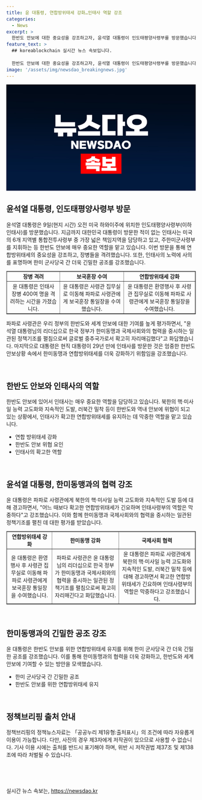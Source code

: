 ```yaml
---
title: 윤 대통령, 연합방위태세 강화…인태사 역할 강조
categories:
  - News
excerpt: >
  한반도 안보에 대한 중요성을 강조하고자, 윤석열 대통령이 인도태평양사령부를 방문했습니다. 이는 29년 만에 현직 대통령이 이곳을 방문하는 일이었으며, 한반도 안보와 한미동맹의 강화를 목적으로 한 것입니다. 대통령은 장병들을 격려했고, 인태사의 노력과 활동에 대한 사의를 표명하며, 연합방위태세를 강화하기 위해 한미 군사당국 간의 긴밀한 공조를 강조했습니다. 이러한 방문은 국제사회 연대의 중요성을 강조하고 있습니다.
feature_text: >
  ## koreablockchain 실시간 뉴스 속보입니다.

  한반도 안보에 대한 중요성을 강조하고자, 윤석열 대통령이 인도태평양사령부를 방문했습니다. 이는 29년 만에 현직 대통령이 이곳을 방문하는 일이었으며, 한반도 안보와 한미동맹의 강화를 목적으로 한 것입니다. 대통령은 장병들을 격려했고, 인태사의 노력과 활동에 대한 사의를 표명하며, 연합방위태세를 강화하기 위해 한미 군사당국 간의 긴밀한 공조를 강조했습니다. 이러한 방문은 국제사회 연대의 중요성을 강조하고 있습니다.
image: '/assets/img/newsdao_breakingnews.jpg'
---
```


<p><img src="/assets/img/newsdao_breakingnews.jpg" alt="koreablockchain 속보" /></p>

<h2 data-ke-size="size26">윤석열 대통령, 인도태평양사령부 방문</h2>

<p data-ke-size="size16">윤석열 대통령은 9일(현지 시간) 오전 미국 하와이주에 위치한 인도태평양사령부(이하 인태사)를 방문했습니다. 지금까지 대한민국 대통령이 방문한 적이 없는 인태사는 미국의 6개 지역별 통합전투사령부 중 가장 넓은 책임지역을 담당하고 있고, 주한미군사령부를 지휘하는 등 한반도 안보에 매우 중요한 역할을 맡고 있습니다. 이번 방문을 통해 연합방위태세의 중요성을 강조하고, 장병들을 격려했습니다. 또한, 인태사의 노력에 사의를 표명하며 한미 군사당국 간 더욱 긴밀한 공조를 강조했습니다.</p>

<table style="width: 100%;" border="1">
<tbody>
<tr>
<td style="text-align: center; height: 17px;"><b>장병 격려</b></td>
<td style="text-align: center; height: 17px;"><b>보국훈장 수여</b></td>
<td style="text-align: center; height: 17px;"><b>연합방위태세 강화</b></td>
</tr>
<tr>
<td style="text-align: center;">윤 대통령은 인태사 장병 400여 명을 격려하는 시간을 가졌습니다.</td>
<td style="text-align: center;">윤 대통령은 사령관 집무실로 이동해 파파로 사령관에게 보국훈장 통일장을 수여했습니다.</td>
<td style="text-align: center;">윤 대통령은 환영행사 후 사령관 집무실로 이동해 파파로 사령관에게 보국훈장 통일장을 수여했습니다.</td>
</tr>
</tbody>
</table>

<p data-ke-size="size16">파파로 사령관은 우리 정부의 한반도와 세계 안보에 대한 기여를 높게 평가하면서, "윤석열 대통령님의 리더십으로 한국 정부가 한미동맹과 국제사회와의 협력을 중시하는 일관된 정책기조를 펼침으로써 글로벌 중추국가로서 확고히 자리매김했다"고 화답했습니다. 마지막으로 대통령은 현직 대통령이 29년 만에 인태사를 방문한 것은 엄중한 한반도 안보상황 속에서 한미동맹과 연합방위태세를 더욱 강화하기 위함임을 강조했습니다.</p>

<p data-ke-size="size16">&nbsp;</p>

<h2 data-ke-size="size26">한반도 안보와 인태사의 역할</h2>

<p data-ke-size="size16">한반도 안보에 있어서 인태사는 매우 중요한 역할을 담당하고 있습니다. 북한의 핵·미사일 능력 고도화와 지속적인 도발, 러북간 밀착 등이 한반도와 역내 안보에 위협이 되고 있는 상황에서, 인태사가 확고한 연합방위태세를 유지하는 데 막중한 역할을 맡고 있습니다.</p>

<ul>
<li>연합 방위태세 강화</li>
<li>한반도 안보 위협 요인</li>
<li>인태사의 확고한 역할</li>
</ul>

<p data-ke-size="size16">&nbsp;</p>

<h2 data-ke-size="size26">윤석열 대통령, 한미동맹과의 협력 강조</h2>

<p data-ke-size="size16">윤 대통령은 파파로 사령관에게 북한의 핵·미사일 능력 고도화와 지속적인 도발 등에 대해 경고하면서, "어느 때보다 확고한 연합방위태세가 긴요하며 인태사령부의 역할은 막중하다"고 강조했습니다. 이와 함께 한미동맹과 국제사회와의 협력을 중시하는 일관된 정책기조를 펼친 데 대한 평가를 받았습니다.</p>

<table style="width: 100%;" border="1">
<tbody>
<tr>
<td style="text-align: center; height: 17px;"><b>연합방위태세 강화</b></td>
<td style="text-align: center; height: 17px;"><b>한미동맹 강화</b></td>
<td style="text-align: center; height: 17px;"><b>국제사회 협력</b></td>
</tr>
<tr>
<td style="text-align: center;">윤 대통령은 환영행사 후 사령관 집무실로 이동해 파파로 사령관에게 보국훈장 통일장을 수여했습니다.</td>
<td style="text-align: center;">파파로 사령관은 윤 대통령님의 리더십으로 한국 정부가 한미동맹과 국제사회와의 협력을 중시하는 일관된 정책기조를 펼침으로써 확고히 자리매긴다고 화답했습니다.</td>
<td style="text-align: center;">윤 대통령은 파파로 사령관에게 북한의 핵·미사일 능력 고도화와 지속적인 도발, 러북간 밀착 등에 대해 경고하면서 확고한 연합방위태세가 긴요하며 인태사령부의 역할은 막중하다고 강조했습니다.</td>
</tr>
</tbody>
</table>

<p data-ke-size="size16">&nbsp;</p>

<h2 data-ke-size="size26">한미동맹과의 긴밀한 공조 강조</h2>

<p data-ke-size="size16">윤 대통령은 한반도 안보를 위한 연합방위태세 유지를 위해 한미 군사당국 간 더욱 긴밀한 공조를 강조했습니다. 이를 통해 한미동맹과의 협력을 더욱 강화하고, 한반도와 세계 안보에 기여할 수 있는 방안을 모색했습니다.</p>

<ul>
<li>한미 군사당국 간 긴밀한 공조</li>
<li>한반도 안보를 위한 연합방위태세 유지</li>
</ul>

<p data-ke-size="size16">&nbsp;</p>

<h2 data-ke-size="size26">정책브리핑 출처 안내</h2>

<p data-ke-size="size16">정책브리핑의 정책뉴스자료는 「공공누리 제1유형:출처표시」의 조건에 따라 자유롭게 이용이 가능합니다. 다만, 사진의 경우 제3자에게 저작권이 있으므로 사용할 수 없습니다. 기사 이용 시에는 출처를 반드시 표기해야 하며, 위반 시 저작권법 제37조 및 제138조에 따라 처벌될 수 있습니다.</p>

<p data-ke-size="size16">&nbsp;</p>

<p data-ke-size="size16">&nbsp;</p>
실시간 뉴스 속보는, <a href="https://newsdao.kr" rel="dofollow">https://newsdao.kr</a>


